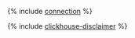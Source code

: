 {% include [connection](../../_qa/managed-clickhouse/connection.md) %}

{% include [clickhouse-disclaimer](../../_includes/clickhouse-disclaimer.md) %}
